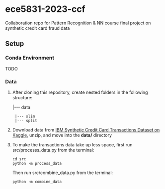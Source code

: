 # ece5831-2023-ccf
Collaboration repo for Pattern Recognition &amp; NN course final project on synthetic credit card fraud data

## Setup

### Conda Environment

TODO

### Data

1) After cloning this repository, create nested folders in the following structure:

    |--- data

        |--- slim
        |--- split

2) Download data from [IBM Synthetic Credit Card Transactions Dataset on Kaggle](https://www.kaggle.com/datasets/ealtman2019/credit-card-transactions), unzip, and move into the **data/** directory

3) To make the transactions data take up less space, first run src/processs_data.py from the terminal:
    ```
    cd src
    python -m process_data
    ```

    Then run src/combine_data.py from the terminal:
    ```
    python -m combine_data
    ```
